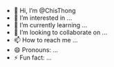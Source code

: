 - 👋 Hi, I’m @ChisThong
- 👀 I’m interested in ...
- 🌱 I’m currently learning ...
- 💞️ I’m looking to collaborate on ...
- 📫 How to reach me ...
- 😄 Pronouns: ...
- ⚡ Fun fact: ...

<!---
ChisThong/ChisThong is a ✨ special ✨ repository because its `README.md` (this file) appears on your GitHub profile.
You can click the Preview link to take a look at your changes.
--->
